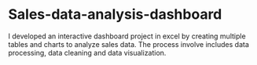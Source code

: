 # Sales-data-analysis-dashboard
I developed an interactive dashboard project in excel by creating multiple tables and charts to analyze sales data. The process involve includes data processing, data cleaning and data visualization.
